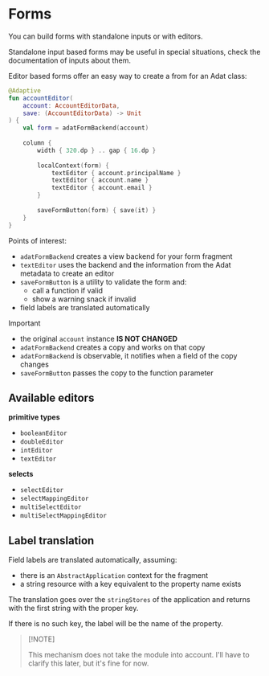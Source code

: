 # Forms

You can build forms with standalone inputs or with editors.

Standalone input based forms may be useful in special situations, check the documentation
of inputs about them.

Editor based forms offer an easy way to create a from for an Adat class:

```kotlin
@Adaptive
fun accountEditor(
    account: AccountEditorData,
    save: (AccountEditorData) -> Unit
) {
    val form = adatFormBackend(account)
    
    column {
        width { 320.dp } .. gap { 16.dp }
    
        localContext(form) {
            textEditor { account.principalName }
            textEditor { account.name }
            textEditor { account.email }
        }
    
        saveFormButton(form) { save(it) }    
    }
}
```

Points of interest:

* `adatFormBackend` creates a view backend for your form fragment
* `textEditor` uses the backend and the information from the Adat metadata to create an editor
* `saveFormButton` is a utility to validate the form and:
  * call a function if valid
  * show a warning snack if invalid
* field labels are translated automatically

> [!IMPORTANT]
> 
> * the original `account` instance **IS NOT CHANGED**
> * `adatFormBackend` creates a copy and works on that copy
> * `adatFormBackend` is observable, it notifies when a field of the copy changes
> * `saveFormButton` passes the copy to the function parameter 
>

## Available editors

**primitive types**

* `booleanEditor`
* `doubleEditor`
* `intEditor`
* `textEditor`

**selects**

* `selectEditor`
* `selectMappingEditor`
* `multiSelectEditor`
* `multiSelectMappingEditor`

## Label translation

Field labels are translated automatically, assuming:

* there is an `AbstractApplication` context for the fragment
* a string resource with a key equivalent to the property name exists

The translation goes over the `stringStores` of the application and
returns with the first string with the proper key.

If there is no such key, the label will be the name of the property.

> 
> [!NOTE]
> 
> This mechanism does not take the module into account. I'll have to clarify this 
> later, but it's fine for now.
> 